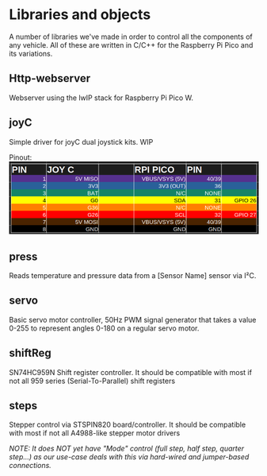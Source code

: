 # Libraries and objects

A number of libraries we've made in order to control all the components of any vehicle. All of these are written in C/C++ for the Raspberry Pi Pico and its variations.

## Http-webserver
Webserver using the lwIP stack for Raspberry Pi Pico W.

## joyC
Simple driver for joyC dual joystick kits. WIP

Pinout:
![1: 5V (VBUS/VSYS), 2: 3v3 OUT, 3: NO CONNECTION, 4: SDA, 5: NO CONNECTION, 6: SCL, 7: 5V (VBUS/VSYS), 8: GND](https://github.com/Urpekari/RPI_Pico_Libraries/blob/main/joyC/docs/Pinout%20table.png?raw=true)


## press
Reads temperature and pressure data from a [Sensor Name] sensor via I²C.

## servo
Basic servo motor controller, 50Hz PWM signal generator that takes a value 0-255 to represent angles 0-180 on a regular servo motor.

## shiftReg

SN74HC959N Shift register controller. It should be compatible with most if not all 959 series (Serial-To-Parallel) shift registers

## steps

Stepper control via STSPIN820 board/controller. It should be compatible with most if not all A4988-like stepper motor drivers

*NOTE: It does NOT *yet* have "Mode" control (full step, half step, quarter step...) as our use-case deals with this via hard-wired and jumper-based connections.*
